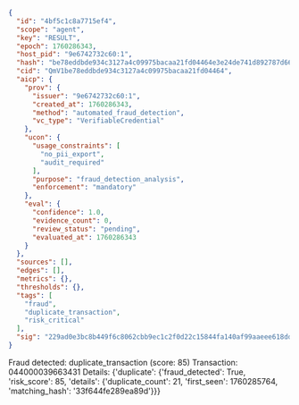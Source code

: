 ```json
{
  "id": "4bf5c1c8a7715ef4",
  "scope": "agent",
  "key": "RESULT",
  "epoch": 1760286343,
  "host_pid": "9e6742732c60:1",
  "hash": "be78eddbde934c3127a4c09975bacaa21fd04464e3e24de741d892787d669674",
  "cid": "QmV1be78eddbde934c3127a4c09975bacaa21fd04464",
  "aicp": {
    "prov": {
      "issuer": "9e6742732c60:1",
      "created_at": 1760286343,
      "method": "automated_fraud_detection",
      "vc_type": "VerifiableCredential"
    },
    "ucon": {
      "usage_constraints": [
        "no_pii_export",
        "audit_required"
      ],
      "purpose": "fraud_detection_analysis",
      "enforcement": "mandatory"
    },
    "eval": {
      "confidence": 1.0,
      "evidence_count": 0,
      "review_status": "pending",
      "evaluated_at": 1760286343
    }
  },
  "sources": [],
  "edges": [],
  "metrics": {},
  "thresholds": {},
  "tags": [
    "fraud",
    "duplicate_transaction",
    "risk_critical"
  ],
  "sig": "229ad0e3bc8b449f6c8062cbb9ec1c2f0d22c15844fa140af99aaeee618ddbce"
}
```

Fraud detected: duplicate_transaction (score: 85)
Transaction: 044000039663431
Details: {'duplicate': {'fraud_detected': True, 'risk_score': 85, 'details': {'duplicate_count': 21, 'first_seen': 1760285764, 'matching_hash': '33f644fe289ea89d'}}}